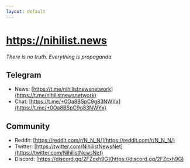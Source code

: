 ```yaml
---
layout: default
---
```


# https://nihilist.news

_There is no truth. Everything is propaganda._

## Telegram

- News: [https://t.me/nihilistnewsnetwork](https://t.me/nihilistnewsnetwork)
- Chat: [https://t.me/+0Oa8BSpC9g83NWYx](https://t.me/+0Oa8BSpC9g83NWYx)

## Community

- Reddit: [https://reddit.com/r/N_N_N/](https://reddit.com/r/N_N_N/)
- Twitter: [https://twitter.com/NihilistNewsNet](https://twitter.com/NihilistNewsNet)
- Discord: [https://discord.gg/2FZcxh9G](https://discord.gg/2FZcxh9G)

<!-- <div class="video-container">
<iframe src="https://discord.com/widget?id=960561243440164924&theme=dark" width="500" height="300" allowtransparency="false" frameborder="1" sandbox="allow-popups allow-popups-to-escape-sandbox allow-same-origin allow-scripts"></iframe>
</div> -->
